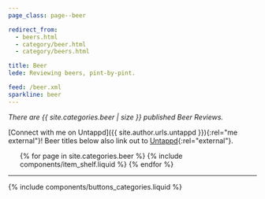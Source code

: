 ```yaml
---
page_class: page--beer

redirect_from:
  - beers.html
  - category/beer.html
  - category/beers.html

title: Beer
lede: Reviewing beers, pint-by-pint.

feed: /beer.xml
sparkline: beer
---
```


*There are {{ site.categories.beer | size }} published Beer Reviews.*

[Connect with me on Untappd]({{ site.author.urls.untappd }}){:rel="me  external"}! Beer titles below also link out to [Untappd](https://untappd.com){:rel="external"}.

<div class="h-feed" id="beer">
    <ol class="shelf" role="list">
        {% for page in site.categories.beer %}
            {% include components/item_shelf.liquid %}
        {% endfor %}
    </ol>
</div>

--------

{% include components/buttons_categories.liquid %}
